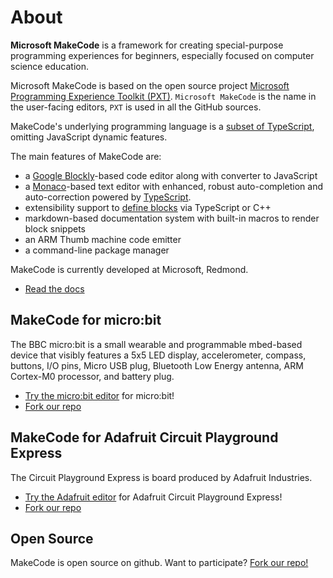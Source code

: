 # About

**Microsoft MakeCode** is a framework for creating special-purpose programming experiences for beginners,
especially focused on computer science education. 

Microsoft MakeCode is based on the open source project [Microsoft Programming Experience Toolkit (PXT)](https://github.com/Microsoft/pxt). ``Microsoft MakeCode`` is the name in the user-facing editors, 
``PXT`` is used in all the GitHub sources.

MakeCode's underlying programming language 
is a [subset of TypeScript](/language), omitting JavaScript dynamic features.

The main features of MakeCode are:

* a [Google Blockly](https://developers.google.com/blockly/)-based code editor along with converter to JavaScript
* a [Monaco](https://github.com/Microsoft/monaco-editor)-based text editor with enhanced, robust auto-completion and auto-correction powered by [TypeScript](https://www.typescriptlang.org/).
* extensibility support to [define blocks](/defining-blocks) via TypeScript or C++
* markdown-based documentation system with built-in macros to render block snippets
* an ARM Thumb machine code emitter
* a command-line package manager

MakeCode is currently developed at Microsoft, Redmond.

* [Read the docs](/docs)

## MakeCode for micro:bit

The BBC micro:bit is a small wearable and programmable mbed-based device that visibly features a 5x5 LED display, accelerometer, 
compass, buttons, I/O pins, Micro USB plug, Bluetooth Low Energy antenna, ARM Cortex-M0 processor, and battery plug.

* [Try the micro:bit editor](https://makecode.microbit.org) for micro:bit!
* [Fork our repo](https://github.com/microsoft/pxt-microbit)

## MakeCode for Adafruit Circuit Playground Express

The Circuit Playground Express is board 
produced by Adafruit Industries.

* [Try the Adafruit editor](https://makecode.adafruit.com) for Adafruit Circuit Playground Express!
* [Fork our repo](https://github.com/microsoft/pxt-common-packages)


## Open Source

MakeCode is open source on github. Want to participate? [Fork our repo!](https://github.com/Microsoft/pxt)
